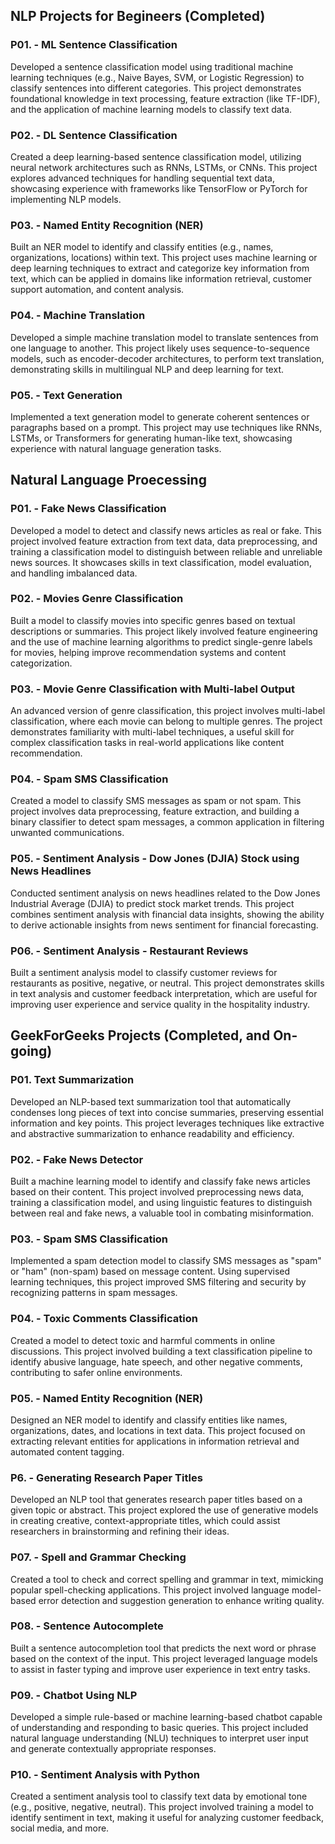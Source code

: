 
## NLP Projects for Begineers (Completed)

### P01. - ML Sentence Classification
Developed a sentence classification model using traditional machine learning techniques (e.g., Naive Bayes, SVM, or Logistic Regression) to classify sentences into different categories. This project demonstrates foundational knowledge in text processing, feature extraction (like TF-IDF), and the application of machine learning models to classify text data.

### P02. - DL Sentence Classification
Created a deep learning-based sentence classification model, utilizing neural network architectures such as RNNs, LSTMs, or CNNs. This project explores advanced techniques for handling sequential text data, showcasing experience with frameworks like TensorFlow or PyTorch for implementing NLP models.

### P03. - Named Entity Recognition (NER)
Built an NER model to identify and classify entities (e.g., names, organizations, locations) within text. This project uses machine learning or deep learning techniques to extract and categorize key information from text, which can be applied in domains like information retrieval, customer support automation, and content analysis.

### P04. - Machine Translation
Developed a simple machine translation model to translate sentences from one language to another. This project likely uses sequence-to-sequence models, such as encoder-decoder architectures, to perform text translation, demonstrating skills in multilingual NLP and deep learning for text.

### P05. - Text Generation
Implemented a text generation model to generate coherent sentences or paragraphs based on a prompt. This project may use techniques like RNNs, LSTMs, or Transformers for generating human-like text, showcasing experience with natural language generation tasks.


## Natural Language Proecessing

### P01. - Fake News Classification
Developed a model to detect and classify news articles as real or fake. This project involved feature extraction from text data, data preprocessing, and training a classification model to distinguish between reliable and unreliable news sources. It showcases skills in text classification, model evaluation, and handling imbalanced data.

### P02. - Movies Genre Classification
Built a model to classify movies into specific genres based on textual descriptions or summaries. This project likely involved feature engineering and the use of machine learning algorithms to predict single-genre labels for movies, helping improve recommendation systems and content categorization.

### P03. - Movie Genre Classification with Multi-label Output
An advanced version of genre classification, this project involves multi-label classification, where each movie can belong to multiple genres. The project demonstrates familiarity with multi-label techniques, a useful skill for complex classification tasks in real-world applications like content recommendation.

### P04. - Spam SMS Classification
Created a model to classify SMS messages as spam or not spam. This project involves data preprocessing, feature extraction, and building a binary classifier to detect spam messages, a common application in filtering unwanted communications.

### P05. - Sentiment Analysis - Dow Jones (DJIA) Stock using News Headlines
Conducted sentiment analysis on news headlines related to the Dow Jones Industrial Average (DJIA) to predict stock market trends. This project combines sentiment analysis with financial data insights, showing the ability to derive actionable insights from news sentiment for financial forecasting.

### P06. - Sentiment Analysis - Restaurant Reviews
Built a sentiment analysis model to classify customer reviews for restaurants as positive, negative, or neutral. This project demonstrates skills in text analysis and customer feedback interpretation, which are useful for improving user experience and service quality in the hospitality industry.

## GeekForGeeks Projects (Completed, and On-going)
### P01. Text Summarization
Developed an NLP-based text summarization tool that automatically condenses long pieces of text into concise summaries, preserving essential information and key points. This project leverages techniques like extractive and abstractive summarization to enhance readability and efficiency.


### P02. - Fake News Detector
Built a machine learning model to identify and classify fake news articles based on their content. This project involved preprocessing news data, training a classification model, and using linguistic features to distinguish between real and fake news, a valuable tool in combating misinformation.


### P03. - Spam SMS Classification
Implemented a spam detection model to classify SMS messages as "spam" or "ham" (non-spam) based on message content. Using supervised learning techniques, this project improved SMS filtering and security by recognizing patterns in spam messages.


### P04. - Toxic Comments Classification
Created a model to detect toxic and harmful comments in online discussions. This project involved building a text classification pipeline to identify abusive language, hate speech, and other negative comments, contributing to safer online environments.


### P05. - Named Entity Recognition (NER)
Designed an NER model to identify and classify entities like names, organizations, dates, and locations in text data. This project focused on extracting relevant entities for applications in information retrieval and automated content tagging.


### P6. - Generating Research Paper Titles
Developed an NLP tool that generates research paper titles based on a given topic or abstract. This project explored the use of generative models in creating creative, context-appropriate titles, which could assist researchers in brainstorming and refining their ideas.


### P07. - Spell and Grammar Checking
Created a tool to check and correct spelling and grammar in text, mimicking popular spell-checking applications. This project involved language model-based error detection and suggestion generation to enhance writing quality.


### P08. - Sentence Autocomplete
Built a sentence autocompletion tool that predicts the next word or phrase based on the context of the input. This project leveraged language models to assist in faster typing and improve user experience in text entry tasks.


### P09. - Chatbot Using NLP
Developed a simple rule-based or machine learning-based chatbot capable of understanding and responding to basic queries. This project included natural language understanding (NLU) techniques to interpret user input and generate contextually appropriate responses.

### P10. - Sentiment Analysis with Python
Created a sentiment analysis tool to classify text data by emotional tone (e.g., positive, negative, neutral). This project involved training a model to identify sentiment in text, making it useful for analyzing customer feedback, social media, and more.

